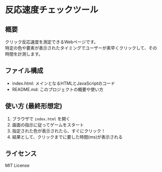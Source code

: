 # 反応速度チェックツール

## 概要
クリック反応速度を測定できるWebページです。  
特定の色や要素が表示されたタイミングでユーザーが素早くクリックして、その時間を計測します。

## ファイル構成
- index.html: メインとなるHTMLとJavaScriptのコード
- README.md: このプロジェクトの概要や使い方

## 使い方 (最終形想定)
1. ブラウザで `index.html` を開く
2. 画面の指示に従ってゲームをスタート
3. 指定された色が表示されたら、すぐにクリック！
4. 結果として、クリックまでに要した時間(ms)が表示される

## ライセンス
MIT License
